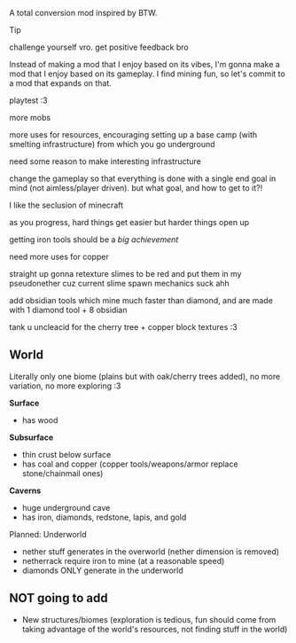 A total conversion mod inspired by BTW.

> [!TIP]
> challenge yourself vro. get positive feedback bro

Instead of making a mod that I enjoy based on its vibes, I'm gonna make a mod that I enjoy based on its gameplay. I find mining fun, so let's commit to a mod that expands on that.

playtest :3

more mobs

more uses for resources, encouraging setting up a base camp (with smelting infrastructure) from which you go underground

need some reason to make interesting infrastructure

change the gameplay so that everything is done with a single end goal in mind (not aimless/player driven). but what goal, and how to get to it?!

I like the seclusion of minecraft

as you progress, hard things get easier but harder things open up

getting iron tools should be a _big achievement_

need more uses for copper

straight up gonna retexture slimes to be red and put them in my pseudonether cuz current slime spawn mechanics suck ahh

add obsidian tools which mine much faster than diamond, and are made with 1 diamond tool + 8 obsidian

tank u uncleacid for the cherry tree + copper block textures :3

## World

Literally only one biome (plains but with oak/cherry trees added), no more variation, no more exploring :3

**Surface**
- has wood

**Subsurface**
- thin crust below surface
- has coal and copper (copper tools/weapons/armor replace stone/chainmail ones)

**Caverns**
- huge underground cave
- has iron, diamonds, redstone, lapis, and gold

Planned: Underworld
- nether stuff generates in the overworld (nether dimension is removed)
- netherrack require iron to mine (at a reasonable speed)
- diamonds ONLY generate in the underworld

## NOT going to add

- New structures/biomes (exploration is tedious, fun should come from taking advantage of the world's resources, not finding stuff in the world)
